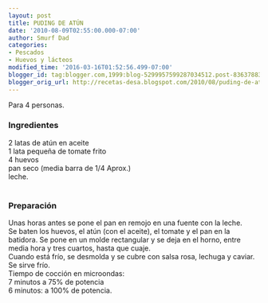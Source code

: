 ```yaml
---
layout: post
title: PUDING DE ATÚN
date: '2010-08-09T02:55:00.000-07:00'
author: Smurf Dad
categories:
- Pescados
- Huevos y lácteos
modified_time: '2016-03-16T01:52:56.499-07:00'
blogger_id: tag:blogger.com,1999:blog-5299957599287034512.post-8363788349250026030
blogger_orig_url: http://recetas-desa.blogspot.com/2010/08/puding-de-atun.html
---
```


Para 4 personas.<br /><h3>Ingredientes</h3>2 latas de atún en aceite<br />1 lata pequeña de tomate frito<br />4 huevos<br />pan seco (media barra de 1/4 Aprox.)<br />leche.<br /><br /><h3>Preparación</h3>Unas horas antes se pone el pan en remojo en una fuente con la leche.<br />Se baten los huevos, el atún (con el aceite), el tomate y el pan en la batidora. Se pone en un molde rectangular y se deja en el horno, entre media hora y tres cuartos, hasta que cuaje.<br />Cuando está frío, se desmolda y se cubre con salsa rosa, lechuga y caviar.<br />Se sirve frío.<br />Tiempo de cocción en microondas:<br />7 minutos a 75% de potencia<br />6 minutos: a 100% de potencia.